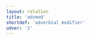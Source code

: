```yaml
---
layout: relation
title: 'advmod'
shortdef: 'adverbial modifier'
udver: '2'
---
```

<!-- Interlanguage links updated Út zář 29 18:41:05 CEST 2020 -->
